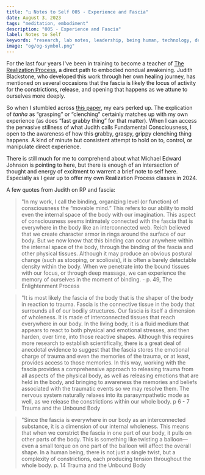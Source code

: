 ```yaml
---
title: "❏ Notes to Self 005 - Experience and Fascia"
date: August 3, 2023
tags: "meditation, embodiment"
description: "005 - Experience and Fascia"
label: Notes to Self
keywords: "research, lab notes, leadership, being human, technology, design, cosmology, worlding"
image: "og/og-symbol.png"
---
```


For the last four years I've been in training to become a teacher of [The Realization Process](https://realizationprocess.org), a direct path to embodied nondual awakening. Judith Blackstone, who developed this work through her own healing journey, has mentioned on several occasions that the fascia is likely the locus of activity for the constrictions, release, and opening that happens as we attune to ourselves more deeply.

So when I stumbled across [this paper](https://opentheory.net/2023/07/principles-of-vasocomputation-a-unification-of-buddhist-phenomenology-active-inference-and-physical-reflex-part-i/), my ears perked up. The explication of _tanha_ as &ldquo;grasping&rdquo; or &ldquo;clenching&rdquo; certainly matches up with my own experience (as does &ldquo;fast grabby thing&rdquo; for that matter). When I can access the pervasive stillness of what Judith calls Fundamental Consciousness, I open to the awareness of how this grabby, graspy, grippy clenching thing happens. A kind of minute but consistent attempt to hold on to, control, or manipulate direct experience.

There is still much for me to comprehend about what Michael Edward Johnson is pointing to here, but there is enough of an intersection of thought and energy of excitment to warrent a brief note to self here. Especially as I gear up to offer my own Realization Process classes in 2024.

A few quotes from Judith on RP and fascia:

> "In my work, I call the binding, organizing level (or function) of consciousness the “movable mind.” This refers to our ability to mold even the internal space of the body with our imagination. This aspect of consciousness seems intimately connected with the fascia that is everywhere in the body like an interconnected web. Reich believed that we create character armor in rings around the surface of our body. But we now know that this binding can occur anywhere within the internal space of the body, through the binding of the fascia and other physical tissues. Although it may produce an obvious postural change (such as stooping, or scoliosis), it is often a barely detectable density within the body. When we penetrate into the bound tissues with our focus, or through deep massage, we can experience the memory of ourselves in the moment of binding. - p. 49, The Enlightenment Process

> "It is most likely the fascia of the body that is the shaper of the body in reaction to trauma. Fascia is the connective tissue in the body that surrounds all of our bodily structures. Our fascia is itself a dimension of wholeness. It is made of interconnected tissues that reach everywhere in our body. In the living body, it is a fluid medium that appears to react to both physical and emotional stresses, and then harden, over time, into those reactive shapes. Although this requires more research to establish scientifically, there is a great deal of anecdotal evidence to suggest that the fascia stores the emotional charge of trauma and even the memories of the trauma, or at least, provides access to those memories. In this way, working with the fascia provides a comprehensive approach to releasing trauma from all aspects of the physical body, as well as releasing emotions that are held in the body, and bringing to awareness the memories and beliefs associated with the traumatic events so we may resolve them. The nervous system naturally relaxes into its parasympathetic mode as well, as we release the constrictions within our whole body. p 6 - 7 Trauma and the Unbound Body

> "Since the fascia is everywhere in our body as an interconnected substance, it is a dimension of our internal wholeness. This means that when we constrict the fascia in one part of our body, it pulls on other parts of the body. This is something like twisting a balloon—even a small torque on one part of the balloon will affect the overall shape. In a human being, there is not just a single twist, but a complexity of constrictions, each producing tension throughout the whole body. p. 14 Trauma and the Unbound Body
